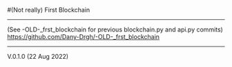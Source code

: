 #(Not really) First Blockchain


____________________________________
(See -OLD-_frst_blockchain for previous blockchain.py and api.py commits)
https://github.com/Dany-Drgh/-OLD-_frst_blockchain
____________________________________
V.0.1.0 (22 Aug 2022)

